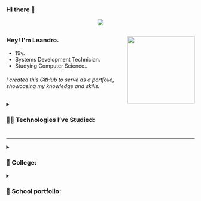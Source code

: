 ### Hi there 👋

<div align="center">
  <img src="https://user-images.githubusercontent.com/102531267/224816958-376cb141-9f93-4616-8bd7-2e62656cf608.png" />
</div>

## 
<img align="right" height="180" src="https://media1.giphy.com/media/MxZKME5mbgeXckKp14/giphy.gif?cid=ecf05e47imlfenvt68zskisn53kcf9aifd3ianpaxf9odae1&ep=v1_stickers_search&rid=giphy.gif&ct=s">

### Hey! I'm Leandro.

- 19y.
- Systems Development Technician.
- Studying Computer Science.. 
###### I created this GitHub to serve as a portfolio, showcasing my knowledge and skills.

<div>
<details>
  <summary><h3>🐱‍💻 Technologies I’ve Studied:</h3></summary><br>
<div>
  <img align="right" height="130em" src="https://github-readme-stats.vercel.app/api/top-langs/?username=y-leandro&layout=compact&langs_count=7&theme=tokyonight"/>
</div>

<div style="display : inline_block" align="left">
<img  align="center" height="25px" src="https://img.shields.io/badge/shell_script-%23121011.svg?style=for-the-badge&logo=gnu-bash&logoColor=white" alt="Shell Script">
<img  align="center" height="25px" src="https://img.shields.io/badge/javascript-%23323330.svg?style=for-the-badge&logo=javascript&logoColor=%23F7DF1E" alt="JavaScript">
<img  align="center" height="25px" src="https://img.shields.io/badge/java-%23ED8B00.svg?style=for-the-badge&logo=openjdk&logoColor=white" alt="Java">
<img  align="center" height="25px" src="https://img.shields.io/badge/html5-%23E34F26.svg?style=for-the-badge&logo=html5&logoColor=white" alt="HTML5">
<img  align="center" height="25px" src="https://img.shields.io/badge/css3-%231572B6.svg?style=for-the-badge&logo=css3&logoColor=white" alt="CSS3">
<img  align="center" height="25px" src="https://img.shields.io/badge/c++-%2300599C.svg?style=for-the-badge&logo=c%2B%2B&logoColor=white" alt="C++">
</div>
<div style="display : inline_block" align="left"><br>
<img  align="center" height="25px" src="https://img.shields.io/badge/Next-black?style=for-the-badge&logo=next.js&logoColor=white" alt="Next JS">
<img  align="center" height="25px" src="https://img.shields.io/badge/react-%2320232a.svg?style=for-the-badge&logo=react&logoColor=%2361DAFB" alt="React">
<img  align="center" height="25px" src="https://img.shields.io/badge/react_native-%2320232a.svg?style=for-the-badge&logo=react&logoColor=%2361DAFB" alt="React Native">
<img  align="center" height="25px" src="https://img.shields.io/badge/sqlite-%2307405e.svg?style=for-the-badge&logo=sqlite&logoColor=white" alt="SQLite">
<img  align="center" height="25px" src="https://img.shields.io/badge/postgres-%23316192.svg?style=for-the-badge&logo=postgresql&logoColor=white" alt="Postgres">
<img  align="center" height="25px" src="https://img.shields.io/badge/firebase-ffca28?style=for-the-badge&logo=firebase&logoColor=black" alt="firebase">
</div>

<div style="display : inline_block" align="left"><br>
<img  align="center" height="25px" src="https://img.shields.io/badge/figma-%23F24E1E.svg?style=for-the-badge&logo=figma&logoColor=white" alt="Figma">
<img  align="center" height="25px" src="https://img.shields.io/badge/NetBeansIDE-1B6AC6.svg?style=for-the-badge&logo=apache-netbeans-ide&logoColor=white" alt="NetBeans IDE">
<img  align="center" height="25px" src="https://img.shields.io/badge/Visual%20Studio%20Code-0078d7.svg?style=for-the-badge&logo=visual-studio-code&logoColor=white" alt="Visual Studio Code">
<img  align="center" height="25px" src="https://img.shields.io/badge/Android%20Studio-3DDC84.svg?style=for-the-badge&logo=android-studio&logoColor=white" alt="Android Studio">
</div>
</details>
</div>



###



-----------------------------------------------------------------------------------------------------------

<details>
  <summary><h3>💾 College:</h3></summary>
  
  #### 🔸 [A3 Primeiro Semestre: Aplicação em Java](https://github.com/JoaoHenriqueProg/A3-EmprestimoDeFerramentas)

  #### 🔸 [A3 Terceiro Semestre: GameDev](https://github.com/y-leandro/Trabalho-A3-gamedev)
  
</details>

<details>
  <summary><h3>💾 School portfolio:</h3></summary><br>


### 2º ANO 

> ##### 🔸 [SA. Projeto Academia](https://github.com/y-leandro/portfolio2/tree/main/SA%20-%20Contextualiza%C3%A7%C3%A3o)

> ##### 🔹 [Fundamentos de Design](https://github.com/y-leandro/portfolio2/tree/main/Fundamentos%20de%20Design)

> ##### 🔹 [Fundamentos de TI](https://github.com/y-leandro/portfolio2/tree/main/Fundamentos%20de%20TI)

> ##### 🔹 [Lógica Computacional](https://github.com/y-leandro/portfolio2/tree/main/L%C3%B3gica%20Computacional)

> ##### 🔹 [Fundamentos de Banco de Dados](https://github.com/y-leandro/portfolio2/tree/main/Banco%20de%20Dados)

> ##### 🔹 [Fundamentos de Rede](https://github.com/y-leandro/portfolio2/tree/main/Fundamentos%20de%20Rede)

### 3º ANO

> ##### 🔹 [Programação de Aplicativos](https://github.com/y-leandro/portfolio2/tree/main/Programa%C3%A7%C3%A3o%20de%20Aplicativos)

> ##### 🔹 [Banco de Dados](https://github.com/y-leandro/portfolio2/tree/main/banco%20de%20dados)

> ##### 🔹 [Modelagem de Sistema](https://github.com/y-leandro/portfolio2/tree/main/Modelagem%20de%20Sistema)

> ##### 🔸 [Gatomon](https://github.com/y-leandro/Gatomon)

> ##### 🔹 [Lógica com JavaScript](https://github.com/y-leandro/atvLogicaJS)

> ##### 🔹 [Site: Time 7](https://github.com/y-leandro/siteTime7)

> ##### 🔹 [Atividade Monitoria](https://github.com/y-leandro/AtvMonitoria)

> ##### 🔸 [Atividade 5 telas (React Native)](https://github.com/y-leandro/Atv_5_Telas)
</details>

